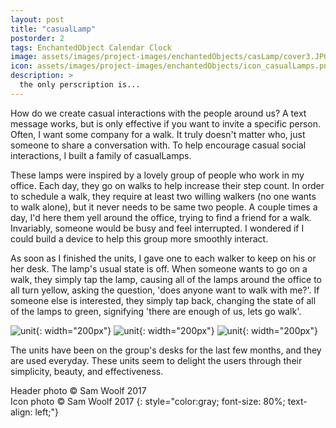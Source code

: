 ```yaml
---
layout: post
title: "casualLamp"
postorder: 2
tags: EnchantedObject Calendar Clock
image: assets/images/project-images/enchantedObjects/casLamp/cover3.JPG
icon: assets/images/project-images/enchantedObjects/icon_casualLamps.png
description: >
  the only perscription is...
---
```


How do we create casual interactions with the people around us? A text message works, but is only effective if you want to invite a specific person. Often, I want some company for a walk. It truly doesn't matter who, just someone to share a conversation with. To help encourage casual social interactions, I built a family of casualLamps. 

These lamps were inspired by a lovely group of people who work in my office. Each day, they go on walks to help increase their step count. In order to schedule a walk, they require at least two willing walkers (no one wants to walk alone), but it never needs to be same two people. A couple times a day, I'd here them yell around the office, trying to find a friend for a walk. Invariably, someone would be busy and feel interrupted. I wondered if I could build a device to help this group more smoothly interact.

As soon as I finished the units, I gave one to each walker to keep on his or her desk. The lamp's usual state is off. When someone wants to go on a walk, they simply tap the lamp, causing all of the lamps around the office to all turn yellow, asking the question, 'does anyone want to walk with me?'. If someone else is interested, they simply tap back, changing the state of all of the lamps to green, signifying 'there are enough of us, lets go walk'. 

![unit](../assets/images/project-images/enchantedObjects/casLamp/off.JPG){: width="200px"}
![unit](../assets/images/project-images/enchantedObjects/casLamp/yellow.JPG){: width="200px"}
![unit](../assets/images/project-images/enchantedObjects/casLamp/green.JPG){: width="200px"}

The units have been on the group's desks for the last few months, and they are used everyday. These units seem to delight the users through their simplicity, beauty, and effectiveness.

Header photo &copy; Sam Woolf 2017<br>
Icon photo &copy; Sam Woolf 2017
{: style="color:gray; font-size: 80%; text-align: left;"}